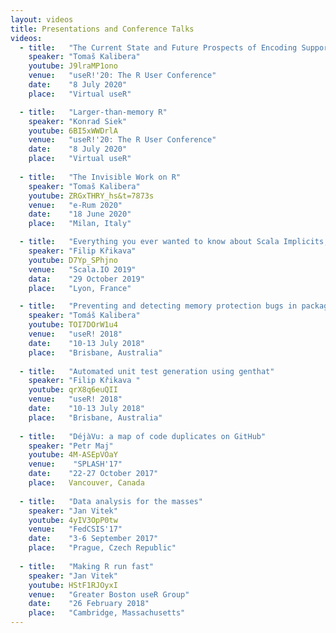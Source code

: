 ```yaml
---
layout: videos
title: Presentations and Conference Talks
videos:
  - title:   "The Current State and Future Prospects of Encoding Support in R"
    speaker: "Tomaš Kalibera"
    youtube: J9lraMP1ono
    venue:   "useR!'20: The R User Conference"
    date:    "8 July 2020"
    place:   "Virtual useR" 

  - title:   "Larger-than-memory R"
    speaker: "Konrad Siek"
    youtube: 6BI5xWWDrlA
    venue:   "useR!'20: The R User Conference"
    date:    "8 July 2020"
    place:   "Virtual useR" 
    
  - title:   "The Invisible Work on R"
    speaker: "Tomaš Kalibera"
    youtube: ZRGxTHRY_hs&t=7873s
    venue:   "e-Rum 2020"
    date:    "18 June 2020"
    place:   "Milan, Italy"  

  - title:   "Everything you ever wanted to know about Scala Implicits, but weren't sure how to ask"
    speaker: "Filip Křikava"
    youtube: D7Yp_SPhjno
    venue:   "Scala.IO 2019"
    data:    "29 October 2019"
    place:   "Lyon, France"

  - title:   "Preventing and detecting memory protection bugs in packages"
    speaker: "Tomáš Kalibera"
    youtube: TOI7DOrW1u4
    venue:   "useR! 2018"
    date:    "10-13 July 2018"
    place:   "Brisbane, Australia"
    
  - title:   "Automated unit test generation using genthat"
    speaker: "Filip Křikava "
    youtube: qrX8q6euQII
    venue:   "useR! 2018"
    date:    "10-13 July 2018"
    place:   "Brisbane, Australia"
    
  - title:   "DéjàVu: a map of code duplicates on GitHub"
    speaker: "Petr Maj"
    youtube: 4M-ASEpVOaY
    venue:    "SPLASH'17"
    date:    "22-27 October 2017"
    place:   Vancouver, Canada
    
  - title:   "Data analysis for the masses"
    speaker: "Jan Vitek"
    youtube: 4yIV3OpP0tw
    venue:   "FedCSIS'17"
    date:    "3-6 September 2017"
    place:   "Prague, Czech Republic"
    
  - title:   "Making R run fast"
    speaker: "Jan Vitek"
    youtube: HStF1RJOyxI
    venue:   "Greater Boston useR Group"
    date:    "26 February 2018"
    place:   "Cambridge, Massachusetts"
---
```

